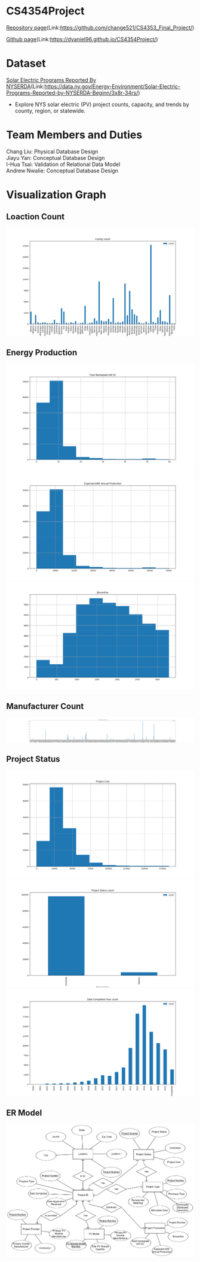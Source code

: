 # CS4354Project

[Repository page](https://github.com/change521/CS4353_Final_Project/)(Link:https://github.com/change521/CS4353_Final_Project/)<br/>

[Github page](https://dyaniel96.github.io/CS4354Project/)(Link:https://dyaniel96.github.io/CS4354Project/)<br/>

# Dataset
[Solar Electric Programs Reported By NYSERDA](https://data.ny.gov/Energy-Environment/Solar-Electric-Programs-Reported-by-NYSERDA-Beginn/3x8r-34rs/)(Link:https://data.ny.gov/Energy-Environment/Solar-Electric-Programs-Reported-by-NYSERDA-Beginn/3x8r-34rs/)<br/>
- Explore NYS solar electric (PV) project counts, capacity, and trends by county, region, or statewide.

# Team Members and Duties
Chang Liu: Physical Database Design <br/>
Jiayu Yan: Conceptual Database Design   <br/>
I-Hua Tsai: Validation of Relational Data Model <br/>
Andrew Nwalie: Conceptual Database Design  <br/>

# Visualization Graph 

## Loaction Count
![Loaction Count](https://github.com/change521/CS4353_Final_Project/blob/master/Location/Solar_Electric_Loaction_countyCount.png?raw=true)  <br/>

## Energy Production
![Total Nameplate kW DC](https://github.com/change521/CS4353_Final_Project/blob/master/Project%20Production/Solar_Electric_Project_Production_Total%20Nameplate%20kW%20DCHist.png?raw=true)  <br/>
![Expected KWh Annual Production](https://github.com/change521/CS4353_Final_Project/blob/master/Project%20Production/Solar_Electric_Project_Production_Expected%20KWh%20Annual%20ProductionHist.png?raw=true)  <br/>
![Incentive](https://github.com/change521/CS4353_Final_Project/blob/master/Project%20Production/Solar_Electric_Project_Production_$IncentiveHist.png?raw=true)  <br/>

## Manufacturer Count
![PV Module ManufacturerCount](https://github.com/change521/CS4353_Final_Project/blob/master/Project%20Provider/Solar_Electric_ProjectProvider_Primary%20PV%20Module%20ManufacturerCount.png?raw=true)  <br/>

## Project Status
![Project Cost](https://github.com/change521/CS4353_Final_Project/blob/master/Project_ID/Solar_Electric_Project_Status_Project%20CostHist.png?raw=true)  <br/>
![Project Status](https://github.com/change521/CS4353_Final_Project/blob/master/Project_ID/Solar_Electric_Project_Status_Project%20StatusCount.png?raw=true)  <br/>
![Date Completed](https://github.com/change521/CS4353_Final_Project/blob/master/Project_ID/Solar_Electric_ProjectID_Date%20Completed%20YearCount.png?raw=true)  <br/>


## ER Model
![ER Model](https://github.com/change521/CS4353_Final_Project/blob/master/ERmodel/Main.png?raw=true)  <br/>

